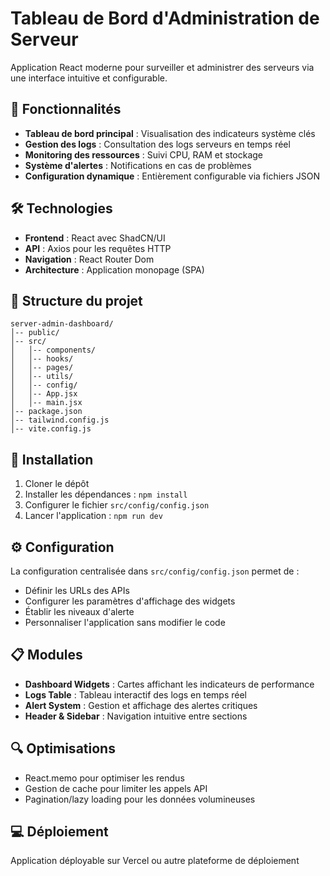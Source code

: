 # Tableau de Bord d'Administration de Serveur

Application React moderne pour surveiller et administrer des serveurs via une interface intuitive et configurable.

## 🚀 Fonctionnalités

- **Tableau de bord principal** : Visualisation des indicateurs système clés
- **Gestion des logs** : Consultation des logs serveurs en temps réel
- **Monitoring des ressources** : Suivi CPU, RAM et stockage
- **Système d'alertes** : Notifications en cas de problèmes
- **Configuration dynamique** : Entièrement configurable via fichiers JSON

## 🛠️ Technologies

- **Frontend** : React avec ShadCN/UI
- **API** : Axios pour les requêtes HTTP
- **Navigation** : React Router Dom
- **Architecture** : Application monopage (SPA)

## 📁 Structure du projet

```
server-admin-dashboard/
│-- public/
│-- src/
│   │-- components/
│   │-- hooks/
│   │-- pages/
│   │-- utils/
│   │-- config/
│   │-- App.jsx
│   │-- main.jsx
│-- package.json
│-- tailwind.config.js
│-- vite.config.js
```

## 🔧 Installation

1. Cloner le dépôt
2. Installer les dépendances : `npm install`
3. Configurer le fichier `src/config/config.json`
4. Lancer l'application : `npm run dev`

## ⚙️ Configuration

La configuration centralisée dans `src/config/config.json` permet de :

- Définir les URLs des APIs
- Configurer les paramètres d'affichage des widgets
- Établir les niveaux d'alerte
- Personnaliser l'application sans modifier le code

## 📋 Modules

- **Dashboard Widgets** : Cartes affichant les indicateurs de performance
- **Logs Table** : Tableau interactif des logs en temps réel
- **Alert System** : Gestion et affichage des alertes critiques
- **Header & Sidebar** : Navigation intuitive entre sections

## 🔍 Optimisations

- React.memo pour optimiser les rendus
- Gestion de cache pour limiter les appels API
- Pagination/lazy loading pour les données volumineuses

## 💻 Déploiement

Application déployable sur Vercel ou autre plateforme de déploiement
